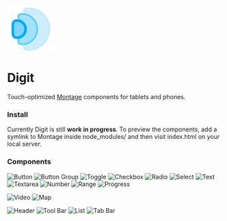 ![Digit](assets/images/icon.png)

# Digit
Touch-optimized [Montage](https://github.com/montagejs/montage) components for tablets and phones.

### Install
Currently Digit is still __work in progress__. To preview the components, add a symlink to Montage inside node_modules/ and then visit index.html on your local server.

### Components

![Button](https://raw.github.com/montagejs/digit/master/button.reel/screenshot.png)
![Button Group](https://raw.github.com/montagejs/digit/master/button-group.reel/screenshot.png)
![Toggle](https://raw.github.com/montagejs/digit/master/toggle.reel/screenshot.png)
![Checkbox](https://raw.github.com/montagejs/digit/master/input-checkbox.reel/screenshot.png)
![Radio](https://raw.github.com/montagejs/digit/master/input-radio.reel/screenshot.png)
![Select](https://raw.github.com/montagejs/digit/master/select.reel/screenshot.png)
![Text](https://raw.github.com/montagejs/digit/master/input-text.reel/screenshot.png)
![Textarea](https://raw.github.com/montagejs/digit/master/textarea.reel/screenshot.png)
![Number](https://raw.github.com/montagejs/digit/master/input-number.reel/screenshot.png)
![Range](https://raw.github.com/montagejs/digit/master/input-range.reel/screenshot.png)
![Progress](https://raw.github.com/montagejs/digit/master/progress.reel/screenshot.png)

![Video](https://raw.github.com/montagejs/digit/master/video.reel/screenshot.png)
![Map](https://raw.github.com/montagejs/digit/master/map.reel/screenshot.png)

![Header](https://raw.github.com/montagejs/digit/master/header.reel/screenshot.png)
![Tool Bar](https://raw.github.com/montagejs/digit/master/tool-bar.reel/screenshot.png)
![List](https://raw.github.com/montagejs/digit/master/list.reel/screenshot.png)
![Tab Bar](https://raw.github.com/montagejs/digit/master/tab-bar.reel/screenshot.png)
